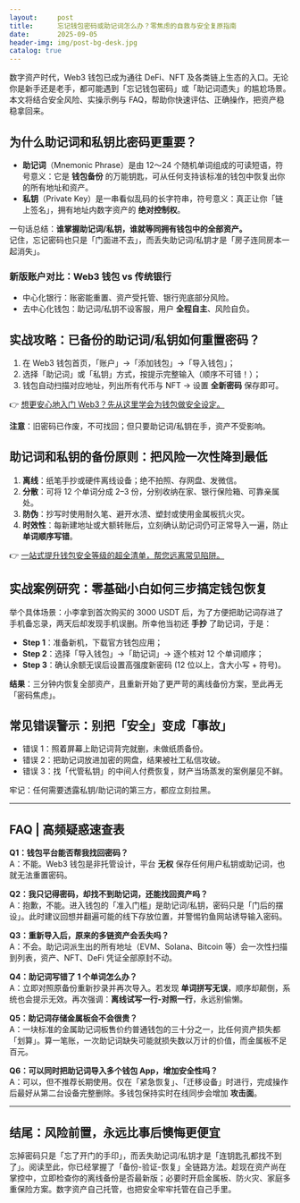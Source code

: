 ```yaml
---
layout:     post
title:      忘记钱包密码或助记词怎么办？零焦虑的自救与安全复原指南
date:       2025-09-05
header-img: img/post-bg-desk.jpg
catalog: true
---
```


数字资产时代，Web3 钱包已成为通往 DeFi、NFT 及各类链上生态的入口。无论你是新手还是老手，都可能遇到「忘记钱包密码」或「助记词遗失」的尴尬场景。本文将结合安全风险、实操示例与 FAQ，帮助你快速评估、正确操作，把资产稳稳拿回来。

## 为什么助记词和私钥比密码更重要？

- **助记词**（Mnemonic Phrase）是由 12～24 个随机单词组成的可读短语，符号意义：它是 **钱包备份** 的万能钥匙，可从任何支持该标准的钱包中恢复出你的所有地址和资产。
- **私钥**（Private Key）是一串看似乱码的长字符串，符号意义：真正让你「链上签名」，拥有地址内数字资产的 **绝对控制权**。

一句话总结：**谁掌握助记词/私钥，谁就等同拥有钱包中的全部资产。**  
记住，忘记密码也只是「门面进不去」，而丢失助记词/私钥才是「房子连同房本一起消失」。

### 新版账户对比：Web3 钱包 vs 传统银行

- 中心化银行：账密能重置、资产受托管、银行兜底部分风险。  
- 去中心化钱包：助记词/私钥不设客服，用户 **全程自主**、风险自负。

## 实战攻略：已备份的助记词/私钥如何重置密码？

1. 在 Web3 钱包首页，「账户」→「添加钱包」→「导入钱包」；  
2. 选择「助记词」或「私钥」方式，按提示完整输入（顺序不可错！）；  
3. 钱包自动扫描对应地址，列出所有代币与 NFT → 设置 **全新密码** 保存即可。  

👉 [想更安心地入门 Web3？先从这里学会为钱包做安全设定。](https://okxdog.com/)

**注意**：旧密码已作废，不可找回；但只要助记词/私钥在手，资产不受影响。

## 助记词和私钥的备份原则：把风险一次性降到最低

1. **离线**：纸笔手抄或硬件离线设备；绝不拍照、存网盘、发微信。  
2. **分散**：可将 12 个单词分成 2–3 份，分别收纳在家、银行保险箱、可靠亲属处。  
3. **防伪**：抄写时使用耐久笔、避开水渍、塑封或使用金属板抗火灾。  
4. **时效性**：每新建地址或大额转账后，立刻确认助记词仍可正常导入一遍，防止**单词顺序写错**。  

👉 [一站式提升钱包安全等级的超全清单，帮您远离常见陷阱。](https://okxdog.com/)

## 实战案例研究：零基础小白如何三步搞定钱包恢复

举个具体场景：小李拿到首次购买的 3000 USDT 后，为了方便把助记词存进了手机备忘录，两天后却发现手机误删。所幸他当初还 **手抄** 了助记词，于是：

- **Step 1**：准备新机，下载官方钱包应用；
- **Step 2**：选择「导入钱包」→「助记词」→ 逐个核对 12 个单词顺序；
- **Step 3**：确认余额无误后设置高强度新密码 (12 位以上，含大小写 + 符号)。  

**结果**：三分钟内恢复全部资产，且重新开始了更严苛的离线备份方案，至此再无「密码焦虑」。

## 常见错误警示：别把「安全」变成「事故」

- 错误 1：照着屏幕上助记词背完就删，未做纸质备份。  
- 错误 2：把助记词放进加密的网盘，结果被社工私信攻破。  
- 错误 3：找「代管私钥」的中间人付费恢复，财产当场蒸发的案例屡见不鲜。  

牢记：任何需要透露私钥/助记词的第三方，都应立刻拉黑。

---

## FAQ | 高频疑惑速查表

**Q1：钱包平台能否帮我找回密码？**  
A：不能。Web3 钱包是非托管设计，平台 **无权** 保存任何用户私钥或助记词，也就无法重置密码。

**Q2：我只记得密码，却找不到助记词，还能找回资产吗？**  
A：抱歉，不能。进入钱包的「准入门槛」是助记词/私钥，密码只是「门后的摆设」。此时建议回想并翻遍可能的线下存放位置，并警惕钓鱼网站诱导输入密码。

**Q3：重新导入后，原来的多链资产会丢失吗？**  
A：不会。助记词派生出的所有地址（EVM、Solana、Bitcoin 等）会一次性扫描到列表，资产、NFT、DeFi 凭证全部原封不动。

**Q4：助记词写错了 1 个单词怎么办？**  
A：立即对照原备份重新抄录并再次导入。若发现 **单词拼写无误**，顺序却颠倒，系统也会提示无效。再次强调：**离线试写一行-对照一行**，永远别偷懒。

**Q5：助记词存储金属板会不会很贵？**  
A：一块标准的金属助记词板售价约普通钱包的三十分之一，比任何资产损失都「划算」。算一笔账，一次助记词缺失可能就损失数以万计的价值，而金属板不足百元。

**Q6：可以同时把助记词导入多个钱包 App，增加安全性吗？**  
A：可以，但不推荐长期使用。仅在「紧急恢复」、「迁移设备」时进行，完成操作后最好从第二台设备完整删除。多钱包保持实时在线同步会增加 **攻击面**。

---

## 结尾：风险前置，永远比事后懊悔更便宜

忘掉密码只是「忘了开门的手印」，而丢失助记词/私钥才是「连钥匙孔都找不到了」。阅读至此，你已经掌握了「备份-验证-恢复」全链路方法。趁现在资产尚在掌控中，立即检查你的离线备份是否最新版；必要时开启金属板、防火灾、家庭多重保险方案。数字资产自己托管，也把安全牢牢托管在自己手里。